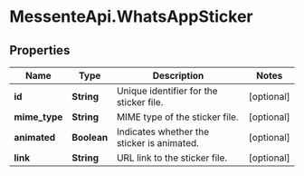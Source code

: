 # MessenteApi.WhatsAppSticker

## Properties
Name | Type | Description | Notes
------------ | ------------- | ------------- | -------------
**id** | **String** | Unique identifier for the sticker file. | [optional] 
**mime_type** | **String** | MIME type of the sticker file. | [optional] 
**animated** | **Boolean** | Indicates whether the sticker is animated. | [optional] 
**link** | **String** | URL link to the sticker file. | [optional] 


